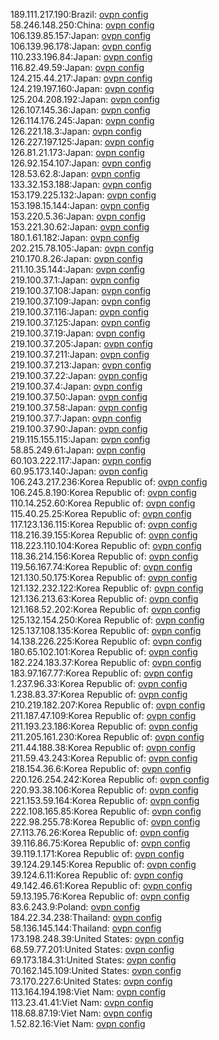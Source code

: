 189.111.217.190:Brazil: [ovpn config](vpn/189_111_217_190.ovpn)  
58.246.148.250:China: [ovpn config](vpn/58_246_148_250.ovpn)  
106.139.85.157:Japan: [ovpn config](vpn/106_139_85_157.ovpn)  
106.139.96.178:Japan: [ovpn config](vpn/106_139_96_178.ovpn)  
110.233.196.84:Japan: [ovpn config](vpn/110_233_196_84.ovpn)  
116.82.49.59:Japan: [ovpn config](vpn/116_82_49_59.ovpn)  
124.215.44.217:Japan: [ovpn config](vpn/124_215_44_217.ovpn)  
124.219.197.160:Japan: [ovpn config](vpn/124_219_197_160.ovpn)  
125.204.208.192:Japan: [ovpn config](vpn/125_204_208_192.ovpn)  
126.107.145.36:Japan: [ovpn config](vpn/126_107_145_36.ovpn)  
126.114.176.245:Japan: [ovpn config](vpn/126_114_176_245.ovpn)  
126.221.18.3:Japan: [ovpn config](vpn/126_221_18_3.ovpn)  
126.227.197.125:Japan: [ovpn config](vpn/126_227_197_125.ovpn)  
126.81.21.173:Japan: [ovpn config](vpn/126_81_21_173.ovpn)  
126.92.154.107:Japan: [ovpn config](vpn/126_92_154_107.ovpn)  
128.53.62.8:Japan: [ovpn config](vpn/128_53_62_8.ovpn)  
133.32.153.188:Japan: [ovpn config](vpn/133_32_153_188.ovpn)  
153.179.225.132:Japan: [ovpn config](vpn/153_179_225_132.ovpn)  
153.198.15.144:Japan: [ovpn config](vpn/153_198_15_144.ovpn)  
153.220.5.36:Japan: [ovpn config](vpn/153_220_5_36.ovpn)  
153.221.30.62:Japan: [ovpn config](vpn/153_221_30_62.ovpn)  
180.1.61.182:Japan: [ovpn config](vpn/180_1_61_182.ovpn)  
202.215.78.105:Japan: [ovpn config](vpn/202_215_78_105.ovpn)  
210.170.8.26:Japan: [ovpn config](vpn/210_170_8_26.ovpn)  
211.10.35.144:Japan: [ovpn config](vpn/211_10_35_144.ovpn)  
219.100.37.1:Japan: [ovpn config](vpn/219_100_37_1.ovpn)  
219.100.37.108:Japan: [ovpn config](vpn/219_100_37_108.ovpn)  
219.100.37.109:Japan: [ovpn config](vpn/219_100_37_109.ovpn)  
219.100.37.116:Japan: [ovpn config](vpn/219_100_37_116.ovpn)  
219.100.37.125:Japan: [ovpn config](vpn/219_100_37_125.ovpn)  
219.100.37.19:Japan: [ovpn config](vpn/219_100_37_19.ovpn)  
219.100.37.205:Japan: [ovpn config](vpn/219_100_37_205.ovpn)  
219.100.37.211:Japan: [ovpn config](vpn/219_100_37_211.ovpn)  
219.100.37.213:Japan: [ovpn config](vpn/219_100_37_213.ovpn)  
219.100.37.22:Japan: [ovpn config](vpn/219_100_37_22.ovpn)  
219.100.37.4:Japan: [ovpn config](vpn/219_100_37_4.ovpn)  
219.100.37.50:Japan: [ovpn config](vpn/219_100_37_50.ovpn)  
219.100.37.58:Japan: [ovpn config](vpn/219_100_37_58.ovpn)  
219.100.37.7:Japan: [ovpn config](vpn/219_100_37_7.ovpn)  
219.100.37.90:Japan: [ovpn config](vpn/219_100_37_90.ovpn)  
219.115.155.115:Japan: [ovpn config](vpn/219_115_155_115.ovpn)  
58.85.249.61:Japan: [ovpn config](vpn/58_85_249_61.ovpn)  
60.103.222.117:Japan: [ovpn config](vpn/60_103_222_117.ovpn)  
60.95.173.140:Japan: [ovpn config](vpn/60_95_173_140.ovpn)  
106.243.217.236:Korea Republic of: [ovpn config](vpn/106_243_217_236.ovpn)  
106.245.8.190:Korea Republic of: [ovpn config](vpn/106_245_8_190.ovpn)  
110.14.252.60:Korea Republic of: [ovpn config](vpn/110_14_252_60.ovpn)  
115.40.25.25:Korea Republic of: [ovpn config](vpn/115_40_25_25.ovpn)  
117.123.136.115:Korea Republic of: [ovpn config](vpn/117_123_136_115.ovpn)  
118.216.39.155:Korea Republic of: [ovpn config](vpn/118_216_39_155.ovpn)  
118.223.110.104:Korea Republic of: [ovpn config](vpn/118_223_110_104.ovpn)  
118.36.214.156:Korea Republic of: [ovpn config](vpn/118_36_214_156.ovpn)  
119.56.167.74:Korea Republic of: [ovpn config](vpn/119_56_167_74.ovpn)  
121.130.50.175:Korea Republic of: [ovpn config](vpn/121_130_50_175.ovpn)  
121.132.232.122:Korea Republic of: [ovpn config](vpn/121_132_232_122.ovpn)  
121.136.213.63:Korea Republic of: [ovpn config](vpn/121_136_213_63.ovpn)  
121.168.52.202:Korea Republic of: [ovpn config](vpn/121_168_52_202.ovpn)  
125.132.154.250:Korea Republic of: [ovpn config](vpn/125_132_154_250.ovpn)  
125.137.108.135:Korea Republic of: [ovpn config](vpn/125_137_108_135.ovpn)  
14.138.226.225:Korea Republic of: [ovpn config](vpn/14_138_226_225.ovpn)  
180.65.102.101:Korea Republic of: [ovpn config](vpn/180_65_102_101.ovpn)  
182.224.183.37:Korea Republic of: [ovpn config](vpn/182_224_183_37.ovpn)  
183.97.167.77:Korea Republic of: [ovpn config](vpn/183_97_167_77.ovpn)  
1.237.96.33:Korea Republic of: [ovpn config](vpn/1_237_96_33.ovpn)  
1.238.83.37:Korea Republic of: [ovpn config](vpn/1_238_83_37.ovpn)  
210.219.182.207:Korea Republic of: [ovpn config](vpn/210_219_182_207.ovpn)  
211.187.47.109:Korea Republic of: [ovpn config](vpn/211_187_47_109.ovpn)  
211.193.23.186:Korea Republic of: [ovpn config](vpn/211_193_23_186.ovpn)  
211.205.161.230:Korea Republic of: [ovpn config](vpn/211_205_161_230.ovpn)  
211.44.188.38:Korea Republic of: [ovpn config](vpn/211_44_188_38.ovpn)  
211.59.43.243:Korea Republic of: [ovpn config](vpn/211_59_43_243.ovpn)  
218.154.36.6:Korea Republic of: [ovpn config](vpn/218_154_36_6.ovpn)  
220.126.254.242:Korea Republic of: [ovpn config](vpn/220_126_254_242.ovpn)  
220.93.38.106:Korea Republic of: [ovpn config](vpn/220_93_38_106.ovpn)  
221.153.59.164:Korea Republic of: [ovpn config](vpn/221_153_59_164.ovpn)  
222.108.165.85:Korea Republic of: [ovpn config](vpn/222_108_165_85.ovpn)  
222.98.255.78:Korea Republic of: [ovpn config](vpn/222_98_255_78.ovpn)  
27.113.76.26:Korea Republic of: [ovpn config](vpn/27_113_76_26.ovpn)  
39.116.86.75:Korea Republic of: [ovpn config](vpn/39_116_86_75.ovpn)  
39.119.1.171:Korea Republic of: [ovpn config](vpn/39_119_1_171.ovpn)  
39.124.29.145:Korea Republic of: [ovpn config](vpn/39_124_29_145.ovpn)  
39.124.6.11:Korea Republic of: [ovpn config](vpn/39_124_6_11.ovpn)  
49.142.46.61:Korea Republic of: [ovpn config](vpn/49_142_46_61.ovpn)  
59.13.195.76:Korea Republic of: [ovpn config](vpn/59_13_195_76.ovpn)  
83.6.243.9:Poland: [ovpn config](vpn/83_6_243_9.ovpn)  
184.22.34.238:Thailand: [ovpn config](vpn/184_22_34_238.ovpn)  
58.136.145.144:Thailand: [ovpn config](vpn/58_136_145_144.ovpn)  
173.198.248.39:United States: [ovpn config](vpn/173_198_248_39.ovpn)  
68.59.77.201:United States: [ovpn config](vpn/68_59_77_201.ovpn)  
69.173.184.31:United States: [ovpn config](vpn/69_173_184_31.ovpn)  
70.162.145.109:United States: [ovpn config](vpn/70_162_145_109.ovpn)  
73.170.227.6:United States: [ovpn config](vpn/73_170_227_6.ovpn)  
113.164.194.198:Viet Nam: [ovpn config](vpn/113_164_194_198.ovpn)  
113.23.41.41:Viet Nam: [ovpn config](vpn/113_23_41_41.ovpn)  
118.68.87.19:Viet Nam: [ovpn config](vpn/118_68_87_19.ovpn)  
1.52.82.16:Viet Nam: [ovpn config](vpn/1_52_82_16.ovpn)  
